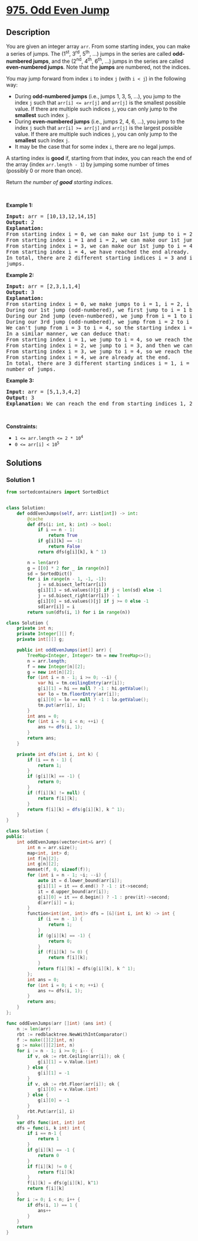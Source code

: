 # [975. Odd Even Jump](https://leetcode.com/problems/odd-even-jump)


## Description

<p>You are given an integer array <code>arr</code>. From some starting index, you can make a series of jumps. The (1<sup>st</sup>, 3<sup>rd</sup>, 5<sup>th</sup>, ...) jumps in the series are called <strong>odd-numbered jumps</strong>, and the (2<sup>nd</sup>, 4<sup>th</sup>, 6<sup>th</sup>, ...) jumps in the series are called <strong>even-numbered jumps</strong>. Note that the <strong>jumps</strong> are numbered, not the indices.</p>

<p>You may jump forward from index <code>i</code> to index <code>j</code> (with <code>i &lt; j</code>) in the following way:</p>

<ul>
	<li>During <strong>odd-numbered jumps</strong> (i.e., jumps 1, 3, 5, ...), you jump to the index <code>j</code> such that <code>arr[i] &lt;= arr[j]</code> and <code>arr[j]</code> is the smallest possible value. If there are multiple such indices <code>j</code>, you can only jump to the <strong>smallest</strong> such index <code>j</code>.</li>
	<li>During <strong>even-numbered jumps</strong> (i.e., jumps 2, 4, 6, ...), you jump to the index <code>j</code> such that <code>arr[i] &gt;= arr[j]</code> and <code>arr[j]</code> is the largest possible value. If there are multiple such indices <code>j</code>, you can only jump to the <strong>smallest</strong> such index <code>j</code>.</li>
	<li>It may be the case that for some index <code>i</code>, there are no legal jumps.</li>
</ul>

<p>A starting index is <strong>good</strong> if, starting from that index, you can reach the end of the array (index <code>arr.length - 1</code>) by jumping some number of times (possibly 0 or more than once).</p>

<p>Return <em>the number of <strong>good</strong> starting indices</em>.</p>

<p>&nbsp;</p>
<p><strong class="example">Example 1:</strong></p>

<pre>
<strong>Input:</strong> arr = [10,13,12,14,15]
<strong>Output:</strong> 2
<strong>Explanation:</strong> 
From starting index i = 0, we can make our 1st jump to i = 2 (since arr[2] is the smallest among arr[1], arr[2], arr[3], arr[4] that is greater or equal to arr[0]), then we cannot jump any more.
From starting index i = 1 and i = 2, we can make our 1st jump to i = 3, then we cannot jump any more.
From starting index i = 3, we can make our 1st jump to i = 4, so we have reached the end.
From starting index i = 4, we have reached the end already.
In total, there are 2 different starting indices i = 3 and i = 4, where we can reach the end with some number of
jumps.
</pre>

<p><strong class="example">Example 2:</strong></p>

<pre>
<strong>Input:</strong> arr = [2,3,1,1,4]
<strong>Output:</strong> 3
<strong>Explanation:</strong> 
From starting index i = 0, we make jumps to i = 1, i = 2, i = 3:
During our 1st jump (odd-numbered), we first jump to i = 1 because arr[1] is the smallest value in [arr[1], arr[2], arr[3], arr[4]] that is greater than or equal to arr[0].
During our 2nd jump (even-numbered), we jump from i = 1 to i = 2 because arr[2] is the largest value in [arr[2], arr[3], arr[4]] that is less than or equal to arr[1]. arr[3] is also the largest value, but 2 is a smaller index, so we can only jump to i = 2 and not i = 3
During our 3rd jump (odd-numbered), we jump from i = 2 to i = 3 because arr[3] is the smallest value in [arr[3], arr[4]] that is greater than or equal to arr[2].
We can&#39;t jump from i = 3 to i = 4, so the starting index i = 0 is not good.
In a similar manner, we can deduce that:
From starting index i = 1, we jump to i = 4, so we reach the end.
From starting index i = 2, we jump to i = 3, and then we can&#39;t jump anymore.
From starting index i = 3, we jump to i = 4, so we reach the end.
From starting index i = 4, we are already at the end.
In total, there are 3 different starting indices i = 1, i = 3, and i = 4, where we can reach the end with some
number of jumps.
</pre>

<p><strong class="example">Example 3:</strong></p>

<pre>
<strong>Input:</strong> arr = [5,1,3,4,2]
<strong>Output:</strong> 3
<strong>Explanation:</strong> We can reach the end from starting indices 1, 2, and 4.
</pre>

<p>&nbsp;</p>
<p><strong>Constraints:</strong></p>

<ul>
	<li><code>1 &lt;= arr.length &lt;= 2 * 10<sup>4</sup></code></li>
	<li><code>0 &lt;= arr[i] &lt; 10<sup>5</sup></code></li>
</ul>

## Solutions

### Solution 1

<!-- tabs:start -->

```python
from sortedcontainers import SortedDict


class Solution:
    def oddEvenJumps(self, arr: List[int]) -> int:
        @cache
        def dfs(i: int, k: int) -> bool:
            if i == n - 1:
                return True
            if g[i][k] == -1:
                return False
            return dfs(g[i][k], k ^ 1)

        n = len(arr)
        g = [[0] * 2 for _ in range(n)]
        sd = SortedDict()
        for i in range(n - 1, -1, -1):
            j = sd.bisect_left(arr[i])
            g[i][1] = sd.values()[j] if j < len(sd) else -1
            j = sd.bisect_right(arr[i]) - 1
            g[i][0] = sd.values()[j] if j >= 0 else -1
            sd[arr[i]] = i
        return sum(dfs(i, 1) for i in range(n))
```

```java
class Solution {
    private int n;
    private Integer[][] f;
    private int[][] g;

    public int oddEvenJumps(int[] arr) {
        TreeMap<Integer, Integer> tm = new TreeMap<>();
        n = arr.length;
        f = new Integer[n][2];
        g = new int[n][2];
        for (int i = n - 1; i >= 0; --i) {
            var hi = tm.ceilingEntry(arr[i]);
            g[i][1] = hi == null ? -1 : hi.getValue();
            var lo = tm.floorEntry(arr[i]);
            g[i][0] = lo == null ? -1 : lo.getValue();
            tm.put(arr[i], i);
        }
        int ans = 0;
        for (int i = 0; i < n; ++i) {
            ans += dfs(i, 1);
        }
        return ans;
    }

    private int dfs(int i, int k) {
        if (i == n - 1) {
            return 1;
        }
        if (g[i][k] == -1) {
            return 0;
        }
        if (f[i][k] != null) {
            return f[i][k];
        }
        return f[i][k] = dfs(g[i][k], k ^ 1);
    }
}
```

```cpp
class Solution {
public:
    int oddEvenJumps(vector<int>& arr) {
        int n = arr.size();
        map<int, int> d;
        int f[n][2];
        int g[n][2];
        memset(f, 0, sizeof(f));
        for (int i = n - 1; ~i; --i) {
            auto it = d.lower_bound(arr[i]);
            g[i][1] = it == d.end() ? -1 : it->second;
            it = d.upper_bound(arr[i]);
            g[i][0] = it == d.begin() ? -1 : prev(it)->second;
            d[arr[i]] = i;
        }
        function<int(int, int)> dfs = [&](int i, int k) -> int {
            if (i == n - 1) {
                return 1;
            }
            if (g[i][k] == -1) {
                return 0;
            }
            if (f[i][k] != 0) {
                return f[i][k];
            }
            return f[i][k] = dfs(g[i][k], k ^ 1);
        };
        int ans = 0;
        for (int i = 0; i < n; ++i) {
            ans += dfs(i, 1);
        }
        return ans;
    }
};
```

```go
func oddEvenJumps(arr []int) (ans int) {
	n := len(arr)
	rbt := redblacktree.NewWithIntComparator()
	f := make([][2]int, n)
	g := make([][2]int, n)
	for i := n - 1; i >= 0; i-- {
		if v, ok := rbt.Ceiling(arr[i]); ok {
			g[i][1] = v.Value.(int)
		} else {
			g[i][1] = -1
		}
		if v, ok := rbt.Floor(arr[i]); ok {
			g[i][0] = v.Value.(int)
		} else {
			g[i][0] = -1
		}
		rbt.Put(arr[i], i)
	}
	var dfs func(int, int) int
	dfs = func(i, k int) int {
		if i == n-1 {
			return 1
		}
		if g[i][k] == -1 {
			return 0
		}
		if f[i][k] != 0 {
			return f[i][k]
		}
		f[i][k] = dfs(g[i][k], k^1)
		return f[i][k]
	}
	for i := 0; i < n; i++ {
		if dfs(i, 1) == 1 {
			ans++
		}
	}
	return
}
```

<!-- tabs:end -->

<!-- end -->
